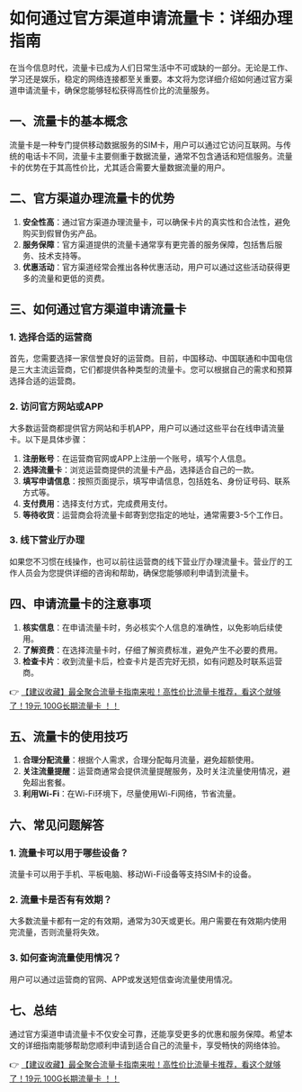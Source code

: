 # 如何通过官方渠道申请流量卡：详细办理指南

在当今信息时代，流量卡已成为人们日常生活中不可或缺的一部分。无论是工作、学习还是娱乐，稳定的网络连接都至关重要。本文将为您详细介绍如何通过官方渠道申请流量卡，确保您能够轻松获得高性价比的流量服务。

## 一、流量卡的基本概念

流量卡是一种专门提供移动数据服务的SIM卡，用户可以通过它访问互联网。与传统的电话卡不同，流量卡主要侧重于数据流量，通常不包含通话和短信服务。流量卡的优势在于其高性价比，尤其适合需要大量数据流量的用户。

## 二、官方渠道办理流量卡的优势

1. **安全性高**：通过官方渠道办理流量卡，可以确保卡片的真实性和合法性，避免购买到假冒伪劣产品。
2. **服务保障**：官方渠道提供的流量卡通常享有更完善的服务保障，包括售后服务、技术支持等。
3. **优惠活动**：官方渠道经常会推出各种优惠活动，用户可以通过这些活动获得更多的流量和更低的资费。

## 三、如何通过官方渠道申请流量卡

### 1. 选择合适的运营商

首先，您需要选择一家信誉良好的运营商。目前，中国移动、中国联通和中国电信是三大主流运营商，它们都提供各种类型的流量卡。您可以根据自己的需求和预算选择合适的运营商。

### 2. 访问官方网站或APP

大多数运营商都提供官方网站和手机APP，用户可以通过这些平台在线申请流量卡。以下是具体步骤：

1. **注册账号**：在运营商官网或APP上注册一个账号，填写个人信息。
2. **选择流量卡**：浏览运营商提供的流量卡产品，选择适合自己的一款。
3. **填写申请信息**：按照页面提示，填写申请信息，包括姓名、身份证号码、联系方式等。
4. **支付费用**：选择支付方式，完成费用支付。
5. **等待收货**：运营商会将流量卡邮寄到您指定的地址，通常需要3-5个工作日。

### 3. 线下营业厅办理

如果您不习惯在线操作，也可以前往运营商的线下营业厅办理流量卡。营业厅的工作人员会为您提供详细的咨询和帮助，确保您能够顺利申请到流量卡。

## 四、申请流量卡的注意事项

1. **核实信息**：在申请流量卡时，务必核实个人信息的准确性，以免影响后续使用。
2. **了解资费**：在选择流量卡时，仔细了解资费标准，避免产生不必要的费用。
3. **检查卡片**：收到流量卡后，检查卡片是否完好无损，如有问题及时联系运营商。

👉 [【建议收藏】最全聚合流量卡指南来啦！高性价比流量卡推荐，看这个就够了！19元 100G长期流量卡 ！！](https://bit.ly/Liuliangka)

## 五、流量卡的使用技巧

1. **合理分配流量**：根据个人需求，合理分配每月流量，避免超额使用。
2. **关注流量提醒**：运营商通常会提供流量提醒服务，及时关注流量使用情况，避免超出套餐。
3. **利用Wi-Fi**：在Wi-Fi环境下，尽量使用Wi-Fi网络，节省流量。

## 六、常见问题解答

### 1. 流量卡可以用于哪些设备？

流量卡可以用于手机、平板电脑、移动Wi-Fi设备等支持SIM卡的设备。

### 2. 流量卡是否有有效期？

大多数流量卡都有一定的有效期，通常为30天或更长。用户需要在有效期内使用完流量，否则流量将失效。

### 3. 如何查询流量使用情况？

用户可以通过运营商的官网、APP或发送短信查询流量使用情况。

## 七、总结

通过官方渠道申请流量卡不仅安全可靠，还能享受更多的优惠和服务保障。希望本文的详细指南能够帮助您顺利申请到适合自己的流量卡，享受畅快的网络体验。

👉 [【建议收藏】最全聚合流量卡指南来啦！高性价比流量卡推荐，看这个就够了！19元 100G长期流量卡 ！！](https://bit.ly/Liuliangka)